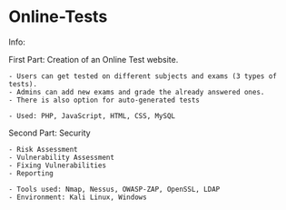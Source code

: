# Online-Tests

Info:

First Part: Creation of an Online Test website.

	- Users can get tested on different subjects and exams (3 types of tests).
	- Admins can add new exams and grade the already answered ones.
	- There is also option for auto-generated tests
	
	- Used: PHP, JavaScript, HTML, CSS, MySQL
	

Second Part: Security 

	- Risk Assessment
	- Vulnerability Assessment
	- Fixing Vulnerabilities
	- Reporting
	
	- Tools used: Nmap, Nessus, OWASP-ZAP, OpenSSL, LDAP
	- Environment: Kali Linux, Windows
